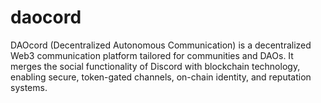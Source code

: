 # daocord
DAOcord (Decentralized Autonomous Communication) is a decentralized Web3 communication platform tailored for communities and DAOs. It merges the social functionality of Discord with blockchain technology, enabling secure, token-gated channels, on-chain identity, and reputation systems.
